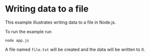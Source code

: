 # Writing data to a file

This example illustrates writing data to a file in Node.js.

To run the example run

    node app.js

A file named `file.txt` will be created and the data will be written to it. 


